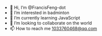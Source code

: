 - 👋 Hi, I’m @FrancisFeng-dot
- 👀 I’m interested in badminton
- 🌱 I’m currently learning JavaScript
- 💞️ I’m looking to collaborate on the world
- 📫 How to reach me 1033760468@qq.com

<!---
FrancisFeng-dot/FrancisFeng-dot is a ✨ special ✨ repository because its `README.md` (this file) appears on your GitHub profile.
You can click the Preview link to take a look at your changes.
--->
